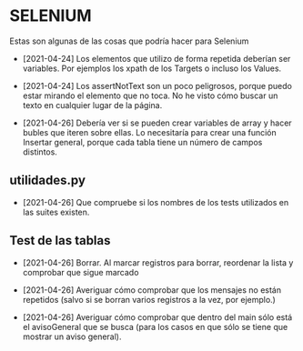 # SELENIUM

Estas son algunas de las cosas que podría hacer para Selenium

* [2021-04-24] Los elementos que utilizo de forma repetida deberían ser variables. Por ejemplos los xpath de los Targets o incluso los Values.

* [2021-04-24] Los assertNotText son un poco peligrosos, porque puedo estar mirando el elemento que no toca. No he visto cómo buscar un texto en cualquier lugar de la página.

* [2021-04-26] Debería ver si se pueden crear variables de array y hacer bubles que iteren sobre ellas. Lo necesitaría para crear una función Insertar general, porque cada tabla tiene un número de campos distintos.

## utilidades.py

* [2021-04-26] Que compruebe si los nombres de los tests utilizados en las suites existen.

## Test de las tablas

* [2021-04-26] Borrar. Al marcar registros para borrar, reordenar la lista y comprobar que sigue marcado

* [2021-04-26] Averiguar cómo comprobar que los mensajes no están repetidos (salvo si se borran varios registros a la vez, por ejemplo.)

* [2021-04-26] Averiguar cómo comprobar que dentro del main sólo está el avisoGeneral que se busca (para los casos en que sólo se tiene que mostrar un aviso general).

